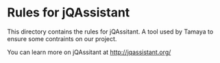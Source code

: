 # Rules for jQAssistant

This directory contains the rules for 
jQAssitant. A tool used by Tamaya to
ensure some contraints on our project.

You can learn more on jQAssitant at http://jqassistant.org/

